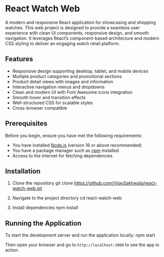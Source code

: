    
# React Watch Web

A modern and responsive React application for showcasing and shopping watches. This web project is designed to provide a seamless user experience with clean UI components, responsive design, and smooth navigation. It leverages React’s component-based architecture and modern CSS styling to deliver an engaging watch retail platform.


## Features

- Responsive design supporting desktop, tablet, and mobile devices  
- Multiple product categories and promotional sections  
- Product detail views with images and information  
- Interactive navigation menus and dropdowns  
- Clean and modern UI with Font Awesome icons integration  
- Smooth hover and transition effects  
- Well-structured CSS for scalable styles  
- Cross-browser compatible  

## Prerequisites

Before you begin, ensure you have met the following requirements:  

- You have installed [Node.js](https://nodejs.org/) (version 16 or above recommended)  
- You have a package manager such as [npm](https://www.npmjs.com/) installed  
- Access to the internet for fetching dependencies  

## Installation

1. Clone the repository
git clone https://github.com/VijaySakhwala/react-watch-web.git

2. Navigate to the project directory
cd react-watch-web

3. Install dependencies
npm install

## Running the Application

To start the development server and run the application locally:
npm start

Then open your browser and go to `http://localhost:3000` to see the app in action.
